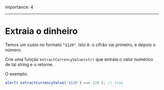 importance: 4

---

# Extraia o dinheiro

Temos um custo no formato `"$120"`. Isto é: o cifrão vai primeiro, e depois o número.

Crie uma função `extractCurrencyValue(str)` que extraia o valor numérico de tal string e o retorne. 

O exemplo:

```js
alert( extractCurrencyValue('$120') === 120 ); // true
```

